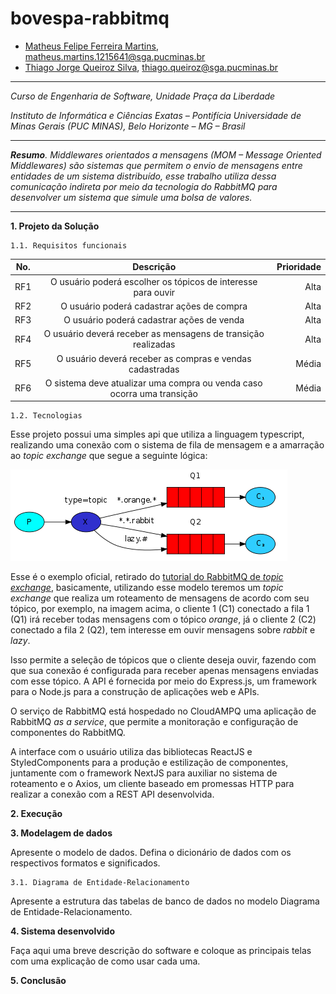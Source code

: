 # bovespa-rabbitmq

* [Matheus Felipe Ferreira Martins](https://github.com/MatheusFFM), matheus.martins.1215641@sga.pucminas.br
* [Thiago Jorge Queiroz Silva](https://github.com/ThiagoQueirozSilva), thiago.queiroz@sga.pucminas.br

---

_Curso de Engenharia de Software, Unidade Praça da Liberdade_

_Instituto de Informática e Ciências Exatas – Pontifícia Universidade de Minas Gerais (PUC MINAS), Belo Horizonte – MG – Brasil_

---

_**Resumo**. Middlewares orientados a mensagens (MOM – Message Oriented Middlewares) são sistemas que permitem o envio de mensagens entre entidades de um sistema distribuído, esse trabalho utiliza dessa comunicação indireta por meio da tecnologia do RabbitMQ para desenvolver um sistema que simule uma bolsa de valores._

---

**1. Projeto da Solução**

    1.1. Requisitos funcionais

| No.           | Descrição                       | Prioridade |
| ------------- |:-------------------------------:| ----------:|
| RF1       | O usuário poderá escolher os tópicos de interesse para ouvir | Alta      |
| RF2    |   O usuário poderá cadastrar ações de compra                              |  Alta     |
| RF3 |     O usuário poderá cadastrar ações de venda                            |  Alta  | 
| RF4 |     O usuário deverá receber as mensagens de transição realizadas                           |  Alta  | 
| RF5 |     O usuário deverá receber as compras e vendas cadastradas                           |  Média  | 
| RF6 |     O sistema deve atualizar uma compra ou venda caso ocorra uma transição                           |  Média  | 

    1.2. Tecnologias

Esse projeto possui uma simples api que utiliza a linguagem typescript, realizando uma conexão com o sistema de fila de mensagem e a amarração ao _topic exchange_ que segue a seguinte lógica:

![RabbitMQ Topic Exchange](img/RabbitMQ-Topics.png "RabbitMQ Topic Exchange")

Esse é o exemplo oficial, retirado do [tutorial do RabbitMQ de _topic exchange_](https://www.rabbitmq.com/tutorials/tutorial-five-python.html), basicamente, utilizando esse modelo teremos um _topic exchange_ que realiza um roteamento de mensagens de acordo com seu tópico, por exemplo, na imagem acima, o cliente 1 (C1) conectado a fila 1 (Q1) irá receber todas mensagens com o tópico _orange_, já o cliente 2 (C2) conectado a fila 2 (Q2), tem interesse em ouvir mensagens sobre _rabbit_ e _lazy_.

Isso permite a seleção de tópicos que o cliente deseja ouvir, fazendo com que sua conexão é configurada para receber apenas mensagens enviadas com esse tópico. A API é fornecida por meio do Express.js, um framework para o Node.js para a construção de aplicações web e  APIs.

O serviço de RabbitMQ está hospedado no CloudAMPQ uma aplicação de RabbitMQ _as a service_, que permite a monitoração e configuração de componentes do RabbitMQ.

A interface com o usuário utiliza das bibliotecas ReactJS e StyledComponents para a produção e estilização de componentes, juntamente com o framework NextJS para auxiliar no sistema de roteamento e o Axios, um cliente baseado em promessas HTTP para realizar a conexão com a REST API desenvolvida.

**2. Execução**
	
**3. Modelagem de dados**

Apresente o modelo de dados. Defina o dicionário de dados com os respectivos formatos e significados.

    3.1. Diagrama de Entidade-Relacionamento

Apresente a estrutura das tabelas de banco de dados no modelo Diagrama de Entidade-Relacionamento.

**4. Sistema desenvolvido**

Faça aqui uma breve descrição do software e coloque as principais telas com uma explicação de como usar cada uma.

**5. Conclusão**

